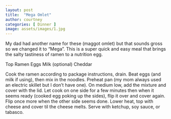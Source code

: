 ```yaml
---
layout: post
title:  "Mega Omlet"
author: courtney
categories: [ Dinner ]
image: assets/images/1.jpg
---
```

My dad had another name for these (maggot omlet) but that sounds gross so we changed it to “Mega”. This is a super quick and easy meal that brings the salty tastiness of ramen to a nutrition egg. 

Top Ramen
Eggs
Milk (optional)
Cheddar

Cook the ramen according to package instructions, drain. Beat eggs (and milk if using), then mix in the noodles. 
Preheat pan (my mom always used an electric skillet but I don’t have one). On medium low, add the mixture and cover with the lid. Let cook on one side for a few minutes then when it seems ready (cooked egg poking up the sides), flip it over and cover again. Flip once more when the other side seems done. Lower heat, top with cheese and cover til the cheese melts.
Serve with ketchup, soy sauce, or tabasco. 